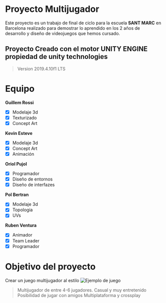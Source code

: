 # Proyecto Multijugador
Este proyecto es un trabajo de final de ciclo para la escuela **SANT MARC** en Barcelona realizado para demostrar lo aprendido en los 2 años de desarrollo y diseño de videojuegos que hemos cursado.

## Proyecto Creado con el motor UNITY ENGINE propiedad de unity technologies
 > Version 2019.4.10f1 LTS
 
# Equipo

**Guillem Rossi** 

 - [x] Modelaje 3d
 - [x] Texturizado
 - [x] Concept Art

**Kevin Esteve**

 - [x] Modelaje 3d
 - [x] Concept Art
 - [x] Animación

**Oriol Pujol**

 - [x] Programador
 - [x] Diseño de entornos
 - [x] Diseño de interfazes

**Pol Bertran**

 - [x] Modelaje 3d
 - [x] Topologia
 - [x] UVs

**Ruben Ventura**

 - [x] Animador
 - [x] Team Leader
 - [x] Programador

# Objetivo del proyecto

Crear un juego multijugador al estilo ![Ejemplo de juego](https://upload.wikimedia.org/wikipedia/commons/thumb/1/18/Fall_Guys_Ultimate_Knockout_Logo.svg/262px-Fall_Guys_Ultimate_Knockout_Logo.svg.png)

> Multijugador de entre 4-6 jugadores.
> Casual y muy entretenido
> Posibilidad de jugar con amigos
> Multiplataforma y crossplay
